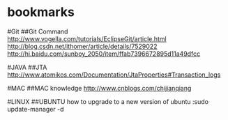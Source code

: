 bookmarks
=========
#Git
##Git Command
http://www.vogella.com/tutorials/EclipseGit/article.html
http://blog.csdn.net/ithomer/article/details/7529022
http://hi.baidu.com/sunboy_2050/item/ffab7396672895d11a49dfcc

#JAVA
##JTA
http://www.atomikos.com/Documentation/JtaProperties#Transaction_logs

#MAC 
##MAC knowledge
http://www.cnblogs.com/chijianqiang

#LINUX
##UBUNTU
how to upgrade to a new version of ubuntu :sudo update-manager -d
